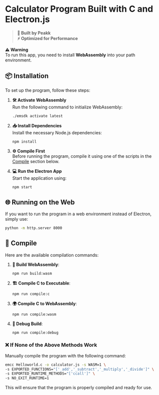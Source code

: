 # Calculator Program Built with C and Electron.js

> **🚀 Built by Peakk**  
> **⚡ Optimized for Performance**

<b>⚠️ Warning</b> <br>
To run this app, you need to install **WebAssembly** into your path environment.

## 📦 Installation

To set up the program, follow these steps:

1. **🛠️ Activate WebAssembly**  
   Run the following command to initialize WebAssembly:  
   ```bash
   ./emsdk activate latest
   ```

2. **📥 Install Dependencies**  
   Install the necessary Node.js dependencies:  
   ```bash
   npm install
   ```

3. **⚙️ Compile First**  
   Before running the program, compile it using one of the scripts in the [Compile](#compile) section below.

4. **💻 Run the Electron App**  
   Start the application using:  
   ```bash
   npm start
   ```

## 🌐 Running on the Web

If you want to run the program in a web environment instead of Electron, simply use:  
```bash
python -m http.server 8000
```

## 🔨 Compile

Here are the available compilation commands:

1. **🔧 Build WebAssembly**:  
   ```bash
   npm run build:wasm
   ```

2. **🏗️ Compile C to Executable**:  
   ```bash
   npm run compile:c
   ```

3. **🌍 Compile C to WebAssembly**:  
   ```bash
   npm run compile:wasm
   ```

4. **🐞 Debug Build**:  
   ```bash
   npm run compile:debug
   ```

### ❌ If None of the Above Methods Work

Manually compile the program with the following command:  
```bash
emcc Helloworld.c -o calculator.js -s WASM=1 \
-s EXPORTED_FUNCTIONS="['_add','_subtract','_multiply','_divide']" \
-s EXPORTED_RUNTIME_METHODS="['ccall']" \
-s NO_EXIT_RUNTIME=1
```

This will ensure that the program is properly compiled and ready for use.
